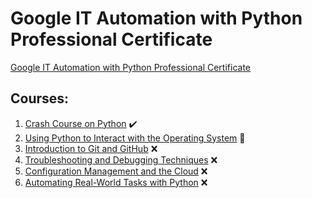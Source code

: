 # Google IT Automation with Python Professional Certificate

[Google IT Automation with Python Professional Certificate](https://www.coursera.org/professional-certificates/google-it-automation)

## Courses:

1. [Crash Course on Python](https://www.coursera.org/learn/python-crash-course?specialization=google-it-automation) ✔️
3. [Using Python to Interact with the Operating System](https://www.coursera.org/learn/python-operating-system?specialization=google-it-automation) 🔄
4. [Introduction to Git and GitHub](https://www.coursera.org/learn/introduction-git-github?specialization=google-it-automation) ❌
5. [Troubleshooting and Debugging Techniques](https://www.coursera.org/learn/troubleshooting-debugging-techniques?specialization=google-it-automation) ❌
6. [Configuration Management and the Cloud](https://www.coursera.org/learn/configuration-management-cloud?specialization=google-it-automation) ❌
7. [Automating Real-World Tasks with Python](https://www.coursera.org/learn/automating-real-world-tasks-python?specialization=google-it-automation) ❌
